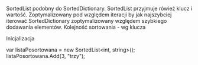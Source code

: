 ﻿SortedList podobny do SortedDictionary.
SortedList przyjmuje rówież klucz i wartość.  Zoptymalizowany pod względem iteracji by jak najszybciej iterować 
SortedDictionary zoptymalizowany względem szybkiego dodawania elementów. 
Kolejność sortowania - wg klucza


Inicjalizacja

var listaPosortowana = new SortedList<int, string>();
listaPosortowana.Add(3, "trzy");